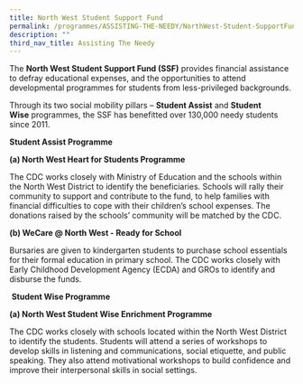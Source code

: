 ```yaml
---
title: North West Student Support Fund
permalink: /programmes/ASSISTING-THE-NEEDY/NorthWest-Student-SupportFund
description: ""
third_nav_title: Assisting The Needy
---
```

The **North West Student Support Fund (SSF)** provides financial assistance to defray educational expenses, and the opportunities to attend developmental programmes for students from less-privileged backgrounds.  

Through its two social mobility pillars – **Student Assist** and **Student Wise** programmes, the SSF has benefitted over 130,000 needy students since 2011. 

**Student Assist Programme**

**(a) North West Heart for Students Programme**  
  
The CDC works closely with Ministry of Education and the schools within the North West District to identify the beneficiaries. Schools will rally their community to support and contribute to the fund, to help families with financial difficulties to cope with their children’s school expenses. The donations raised by the schools’ community will be matched by the CDC.  

**(b) WeCare @ North West - Ready for School**

Bursaries are given to kindergarten students to purchase school essentials for their formal education in primary school. The CDC works closely with Early Childhood Development Agency (ECDA) and GROs to identify and disburse the funds.

 **Student Wise Programme**

**(a) North West Student Wise Enrichment Programme**

The CDC works closely with schools located within the North West District to identify the students. Students will attend a series of workshops to develop skills in listening and communications, social etiquette, and public speaking. They also attend motivational workshops to build confidence and improve their interpersonal skills in social settings.
